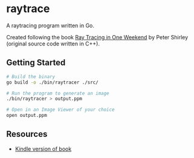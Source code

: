 # raytrace

A raytracing program written in Go.

Created following the book [Ray Tracing in One Weekend](http://in1weekend.blogspot.com/2016/01/ray-tracing-in-one-weekend.html) by Peter Shirley (original source code written in C++).

## Getting Started

```bash
# Build the binary
go build -o ./bin/raytracer ./src/

# Run the program to generate an image
./bin/raytracer > output.ppm

# Open in an Image Viewer of your choice
open output.ppm
```

## Resources

* [Kindle version of book](https://read.amazon.com/?asin=B01B5AODD8)
